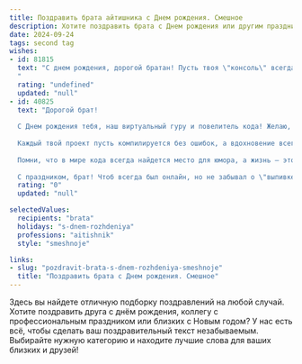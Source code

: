 ```yaml
---
title: Поздравить брата айтишника c Днем рождения. Смешное
description: Хотите поздравить брата c Днем рождения или другим праздником? Наш ИИ создаст незабываемое поздравление, а вы обязательно выделитесь среди других.  
date: 2024-09-24
tags: second tag
wishes:
- id: 81815
  text: "С днем рождения, дорогой братан! Пусть твоя \"консоль\" всегда работает без сбоев, а \"баги\" встречаются только в играх! 🎉💻🎂
  "
  rating: "undefined"
  updated: "null"
- id: 40825
  text: "Дорогой брат!
  
  С Днем рождения тебя, наш виртуальный гуру и повелитель кода! Желаю, чтобы твоя жизнь всегда была в режиме «неисправность» и «перезагрузка» — только в хорошем смысле! Пусть баги обходят стороной, а клиенты приходят только с похвалами и просьбами о фичах, о которых ты уже давно мечтаешь!
  
  Каждый твой проект пусть компилируется без ошибок, а вдохновение всегда подружается на максимальной скорости. Пусть \"системные требования\" к счастью будут минимальными, и только \"2184 ГБ удачи\" не занимали много места в твоем сердце!
  
  Помни, что в мире кода всегда найдется место для юмора, а жизнь — это тоже своего рода игра. Так что не забывай иногда ставить на паузу и переигрывать уровни, чтобы позитивные эмоции были твоей основной платформой.
  
  С праздником, брат! Чтоб всегда был онлайн, но не забывал о \"выпивке на выходных\"!"
  rating: "0"
  updated: "null"

selectedValues:
  recipients: "brata"
  holidays: "s-dnem-rozhdeniya"
  professions: "aitishnik"
  style: "smeshnoje"

links:
- slug: "pozdravit-brata-s-dnem-rozhdeniya-smeshnoje"
  title: "Поздравить брата c Днем рождения. Смешное"
---
```


Здесь вы найдете отличную подборку поздравлений на любой случай. 
Хотите поздравить друга с днём рождения, коллегу с профессиональным праздником или близких с Новым годом? У нас есть всё, чтобы сделать ваш поздравительный текст незабываемым. Выбирайте нужную категорию и находите лучшие слова для ваших близких и друзей!
